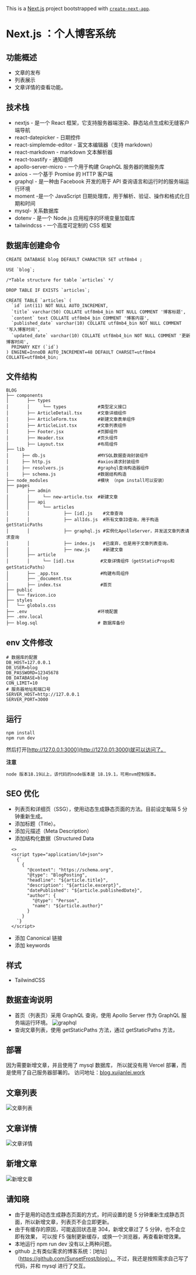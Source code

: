This is a [Next.js](https://nextjs.org/) project bootstrapped with [`create-next-app`](https://github.com/vercel/next.js/tree/canary/packages/create-next-app).

# Next.js ：个人博客系统

## 功能概述

- 文章的发布
- 列表展示
- 文章详情的查看功能。

## 技术栈

- nextjs - 是一个 React 框架，它支持服务器端渲染、静态站点生成和无缝客户端导航
- react-datepicker - 日期控件
- react-simplemde-editor - 富文本编辑器（支持 markdown）
- react-markdown - markdown 文本解析器
- react-toastify - 通知组件
- apollo-server-micro - 一个用于构建 GraphQL 服务器的微服务库
- axios - 一个基于 Promise 的 HTTP 客户端
- graphql - 是一种由 Facebook 开发的用于 API 查询语言和运行时的服务端运行环境
- moment -是一个 JavaScript 日期处理库，用于解析、验证、操作和格式化日期和时间
- mysql- 关系数据库
- dotenv - 是一个 Node.js 应用程序的环境变量加载库
- tailwindcss - 一个高度可定制的 CSS 框架

## 数据库创建命令

```shell
CREATE DATABASE blog DEFAULT CHARACTER SET utf8mb4 ;

USE `blog`;

/*Table structure for table `articles` */

DROP TABLE IF EXISTS `articles`;

CREATE TABLE `articles` (
  `id` int(11) NOT NULL AUTO_INCREMENT,
  `title` varchar(50) COLLATE utf8mb4_bin NOT NULL COMMENT '博客标题',
  `content` text COLLATE utf8mb4_bin COMMENT '博客内容',
  `published_date` varchar(10) COLLATE utf8mb4_bin NOT NULL COMMENT '写入博客时间',
  `updated_date` varchar(10) COLLATE utf8mb4_bin NOT NULL COMMENT '更新博客时间',
  PRIMARY KEY (`id`)
) ENGINE=InnoDB AUTO_INCREMENT=48 DEFAULT CHARSET=utf8mb4 COLLATE=utf8mb4_bin;
```

## 文件结构

```shell
BLOG
├── components
│       ├── types
│       │     └── types            #类型定义接口
│       ├── ArticleDetail.tsx      #文章详细组件
│       ├── ArticleForm.tsx        #新建文章表单组件
│       ├── ArticleList.tsx        #文章列表组件
│       ├── Footer.jsx             #页脚组件
│       ├── Header.tsx             #页头组件
│       ├── Layout.tsx             #布局组件
├── lib
│     ├── db.js                    #MYSQL数据查询封装组件
│     ├── http.js                  #axios请求封装组件
│     ├── resolvers.js             #graphql查询构造器组件
│     ├── schema.js                #数据结构构造
├── node_modules                   #模块 （npm install可以安装）
├── pages
│       ├── admin
│       │     └── new-article.tsx  #新建文章
│       ├── api
│       │     └── articles
│       │             ├── [id].js    #文章查询
│       │             ├── allIds.js  #所有文章ID查询，用于构造getStaticPaths
│       │             ├── graphql.js #实例化ApolloServer，并发送文章列表请求查询
│       │             ├── index.js   #已废弃，也是用于文章列表查询。
│       │             ├── new.js     #新建文章
│       ├── article
│       │     └── [id].tsx          #文章详情组件（getStaticProps和getStaticPaths）
│       ├── _app.tsx                #构建布局组件
│       ├── _document.tsx
│       ├── index.tsx               #首页
├── public
│   └── favicon.ico
├── styles
│   └── globals.css
├── .env                           #环境配置
├── .env.local
├── blog.sql                       # 数据库备份
```

## env 文件修改

```shell
# 数据库的配置
DB_HOST=127.0.0.1
DB_USER=blog
DB_PASSWORD=12345678
DB_DATABASE=blog
CON_LIMIT=10
# 服务器地址和端口号
SERVER_HOST=http://127.0.0.1
SERVER_PORT=3000
```

## 运行

```shell
npm install
npm run dev
```

然后打开[http://127.0.0.1:3000](http://127.0.01:3000)就可以访问了。

**注意**

```shell
node 版本18.19以上，该代码的node版本是 18.19.1，可用nvm控制版本。
```

## SEO 优化

- 列表页和详细页（SSG），使用动态生成静态页面的方法。目前设定每隔 5 分钟重新生成。
- 添加标题（Title）。
- 添加元描述（Meta Description）
- 添加结构化数据（Structured Data

```shell
  <>
  <script type="application/ld+json">
    {`
      {
        "@context": "https://schema.org",
        "@type": "BlogPosting",
        "headline": "${article.title}",
        "description": "${article.excerpt}",
        "datePublished": "${article.publishedDate}",
        "author": {
          "@type": "Person",
          "name": "${article.author}"
        }
      }
    `}
  </script>
```

- 添加 Canonical 链接
- 添加 keywords

## 样式

- TailwindCSS

## 数据查询说明

- 首页（列表页）采用 GraphQL 查询，使用 Apollo Server 作为 GraphQL 服务端运行环境。
  ![graphql](public/img/GraphQL.png)
- 查询文章列表，使用 getStaticPaths 方法，通过 getStaticPaths 方法，

## 部署

因为需要新增文章，并且使用了 mysql 数据库，
所以就没有用 Vercel 部署，而是使用了自己服务器部署的。
访问地址：[blog.xujianlei.work](http://blog.xujianlei.work)

## 文章列表

![文章列表](public/img/index.png)

## 文章详情

![文章详情](public/img/detail.png)

## 新增文章

![新增文章](public/img/new.png)

## 请知晓

- 由于是用的动态生成静态页面的方式，时间设置的是 5 分钟重新生成静态页面，所以新增文章，列表页不会立即更新。
- 由于有缓存的原因，可能返回状态是 304，新增文章过了 5 分钟，也不会立即有效果，
  可以按 F5 强制更新缓存，或换一个浏览器，再查看新增效果。
- 本地运行 npm run dev 没有以上两种问题。
- github 上有类似需求的博客系统：[地址]（https://github.com/SunsetFrost/blog），
  不过，我还是按照需求自己写了代码，并和 mysql 进行了交互。
